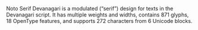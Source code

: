 Noto Serif Devanagari is a modulated (“serif”) design for texts in the Devanagari script. It has multiple weights and widths, contains 871 glyphs, 18 OpenType features, and supports 272 characters from 6 Unicode blocks.